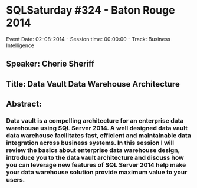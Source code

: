 # SQLSaturday #324 - Baton Rouge 2014
Event Date: 02-08-2014 - Session time: 00:00:00 - Track: Business Intelligence
## Speaker: Cherie Sheriff
## Title: Data Vault Data Warehouse Architecture
## Abstract:
### Data vault is a compelling architecture for an enterprise data warehouse using SQL Server 2014. A well designed data vault data warehouse facilitates fast, efficient and maintainable data integration across business systems. In this session I will review the basics about enterprise data warehouse design, introduce you to the data vault architecture and discuss how you can leverage new features of SQL Server 2014 help make your data warehouse solution provide maximum value to your users.
